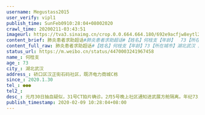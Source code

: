 ```yaml
---
username: Megustass2015
user_verify: vipl1
publish_time: SunFeb0910:28:04+08002020
crawl_time: 20200211-03:43:51
imageurl: https://tva3.sinaimg.cn/crop.0.0.664.664.180/692e9acfjw8eytl2zo0wij20ig0igdgu.jpg?KID=imgbed,tva&Expires=1581373857&ssig=6FHtinJz5q,http://n.sinaimg.cn/photo/5213b46e/20181127/timeline_card_small_super_default.png,https://wx2.sinaimg.cn/orj360/692e9acfly1gbpxvzz9znj20u01qgk51.jpg,https://wx1.sinaimg.cn/orj360/692e9acfly1gbpxw12s9rj20u01qgh9s.jpg,https://wx3.sinaimg.cn/orj360/692e9acfly1gbpxw25nqvj20u01qg4bo.jpg,https://wx1.sinaimg.cn/orj360/692e9acfly1gbpxw2pckaj20u01qgqcu.jpg,https://wx2.sinaimg.cn/orj360/692e9acfly1gbpxw40fotj20u01qg4qp.jpg,https://wx2.sinaimg.cn/orj360/692e9acfly1gbpxw56zpnj20u01qgqqw.jpg
content_brief: 肺炎患者求助超话#肺炎患者求助超话#【姓名】何桂支【年龄】  73【所在城市】湖北武汉【所在小区、社区】硚口区汉正街石码社区，既济电力商城C栋【患病时间】2020.1.30【联系方式】●●●【病情描述】      元月30日抽血疑似，31号CT拍片确诊。2月5号晚上社区通知进武展方舱隔离。   ...全文
content_full_raw: 肺炎患者求助超话#【姓名】何桂支【年龄】73【所在城市】湖北武汉【所在小区、社区】硚口区汉正街石码社区，既济电力商城C栋【患病时间】2020.1.30【联系方式】●●●【病情描述】元月30日抽血疑似，31号CT拍片确诊。2月5号晚上社区通知进武展方舱隔离。年纪73岁、有多年高血压、心脏病史现全身乏力、无食欲有时还需吸氧，已拖成了重症。方舱医院只是简单的护理喝一点中药，没有系统的治疗和打针，且年龄远超方舱标准。现求助急需转入正规医院进行系统治疗！武汉·同馨花园武汉·同馨花园
status_url: https://m.weibo.cn/status/4470003241967458
name_: 何桂支
age_: 73
city_: 湖北武汉
address_: 硚口区汉正街石码社区，既济电力商城C栋
since_: 2020.1.30
tel_: ●●●
tel2_: 
desc_: 元月30日抽血疑似，31号CT拍片确诊。2月5号晚上社区通知进武展方舱隔离。年纪73岁、有多年高血压、心脏病史现全身乏力、无食欲有时还需吸氧，已拖成了重症。方舱医院只是简单的护理喝一点中药，没有系统的治疗和打针，且年龄远超方舱标准。现求助急需转入正规医院进行系统治疗！武汉·同馨花园武汉·同馨花园
publish_timestamp: 2020-02-09 10:28:04+08:00
---
```


